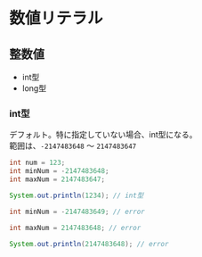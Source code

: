 # 数値リテラル

## 整数値

- int型
- long型

### int型

デフォルト。特に指定していない場合、int型になる。<br>
範囲は、`-2147483648` 〜 `2147483647`

```java
int num = 123;
int minNum = -2147483648;
int maxNum = 2147483647;

System.out.println(1234); // int型
```

```java
int minNum = -2147483649; // error

int maxNum = 2147483648; // error

System.out.println(2147483648); // error
```
